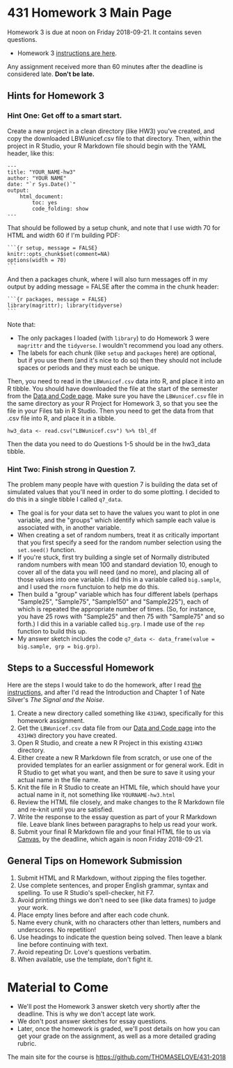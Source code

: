 # 431 Homework 3 Main Page

Homework 3 is due at noon on Friday 2018-09-21. It contains seven questions.

- Homework 3 [instructions are here](https://github.com/THOMASELOVE/431-2018/blob/master/homework/Homework3/431-2018-hw3.md).

Any assignment received more than 60 minutes after the deadline is considered late. **Don't be late.**

## Hints for Homework 3

### Hint One: Get off to a smart start. 

Create a new project in a clean directory (like HW3) you've created, and copy the downloaded LBWunicef.csv file to that directory. Then, within the project in R Studio, your R Markdown file should begin with the YAML header, like this:

    ---
    title: "YOUR_NAME-hw3"
    author: "YOUR NAME"
    date: "`r Sys.Date()`"
    output:
        html_document:
            toc: yes
            code_folding: show
    ---

That should be followed by a setup chunk, and note that I use width 70 for HTML and width 60 if I'm building PDF:

    ```{r setup, message = FALSE}
    knitr::opts_chunk$set(comment=NA)
    options(width = 70)
    ```

And then a packages chunk, where I will also turn messages off in my output by adding message = FALSE after the comma in the chunk header:

    ```{r packages, message = FALSE}
    library(magrittr); library(tidyverse)
    ```

Note that:

- The only packages I loaded (with `library`) to do Homework 3 were `magrittr` and the `tidyverse`. I wouldn't recommend you load any others. 
- The labels for each chunk (like `setup` and `packages` here) are optional, but if you use them (and it's nice to do so) then they should not include spaces or periods and they must each be unique.

Then, you need to read in the `LBWunicef.csv` data into R, and place it into an R tibble. You should have downloaded the file at the start of the semester from the [Data and Code page](https://github.com/THOMASELOVE/431-2018-data). Make sure you have the `LBWunicef.csv` file in the same directory as your R Project for Homework 3, so that you see the file in your Files tab in R Studio. Then you need to get the data from that .csv file into R, and place it in a tibble. 

```{r}
hw3_data <- read.csv("LBWunicef.csv") %>% tbl_df
```

Then the data you need to do Questions 1-5 should be in the hw3_data tibble.

### Hint Two: Finish strong in Question 7.

The problem many people have with question 7 is building the data set of simulated values that you'll need in order to do some plotting. I decided to do this in a single tibble I called `q7_data`.

- The goal is for your data set to have the values you want to plot in one variable, and the "groups" which identify which sample each value is associated with, in another variable.
- When creating a set of random numbers, treat it as critically important that you first specify a seed for the random number selection using the `set.seed()` function.
- If you're stuck, first try building a single set of Normally distributed random numbers with mean 100 and standard deviation 10, enough to cover all of the data you will need (and no more), and placing all of those values into one variable.  I did this in a variable called `big.sample`, and I used the `rnorm` functuion to help me do this.
- Then build a "group" variable which has four different labels (perhaps "Sample25", "Sample75", "Sample150" and "Sample225"), each of which is repeated the appropriate number of times. (So, for instance, you have 25 rows with "Sample25" and then 75 with "Sample75" and so forth.) I did this in a variable called `big.grp`. I made use of the `rep` function to build this up.
- My answer sketch includes the code `q7_data <- data_frame(value = big.sample, grp = big.grp)`.


## Steps to a Successful Homework

Here are the steps I would take to do the homework, after I read [the instructions](https://github.com/THOMASELOVE/431-2018/blob/master/homework/Homework3/431-2018-hw3.md), and after I'd read the Introduction and Chapter 1 of Nate Silver's *The Signal and the Noise*.

1. Create a new directory called something like `431HW3`, specifically for this homework assignment.
2. Get the `LBWunicef.csv` data file from our [Data and Code page](https://github.com/THOMASELOVE/431-2018-data) into the `431HW3` directory you have created.
3. Open R Studio, and create a new R Project in this existing `431HW3` directory. 
4. Either create a new R Markdown file from scratch, or use one of the provided templates for an earlier assignment or for general work. Edit in R Studio to get what you want, and then be sure to save it using your actual name in the file name.
5. Knit the file in R Studio to create an HTML file, which should have your actual name in it, not something like `YOURNAME-hw3.html`
6. Review the HTML file closely, and make changes to the R Markdown file and re-knit until you are satisfied.
7. Write the response to the essay question as part of your R Markdown file. Leave blank lines between paragraphs to help us read your work. 
8. Submit your final R Markdown file and your final HTML file to us via [Canvas](https://canvas.case.edu), by the deadline, which again is noon Friday 2018-09-21.

## General Tips on Homework Submission

1. Submit HTML and R Markdown, without zipping the files together.
2. Use complete sentences, and proper English grammar, syntax and spelling. To use R Studio's spell-checker, hit F7.
3. Avoid printing things we don't need to see (like data frames) to judge your work.
4. Place empty lines before and after each code chunk.
5. Name every chunk, with no characters other than letters, numbers and underscores. No repetition!
6. Use headings to indicate the question being solved. Then leave a blank line before continuing with text.
7. Avoid repeating Dr. Love's questions verbatim.
8. When available, use the template, don't fight it.

# Material to Come

- We'll post the Homework 3 answer sketch very shortly after the deadline. This is why we don't accept late work. 
- We don't post answer sketches for essay questions.
- Later, once the homework is graded, we'll post details on how you can get your grade on the assignment, as well as a more detailed grading rubric.

The main site for the course is https://github.com/THOMASELOVE/431-2018
